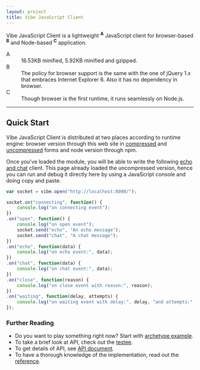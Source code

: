 ```yaml
---
layout: project
title: Vibe JavaScript Client
---
```


Vibe JavaScript Client is a lightweight <sup><strong>A</strong></sup> JavaScript client for browser-based <sup><strong>B</strong></sup> and Node-based <sup><strong>C</strong></sup> application.

<dl>
    <dt>A</dt>
    <dd>16.53KB minified, 5.92KB minified and gzipped.</dd>
    <dt>B</dt>
    <dd>The policy for browser support is the same with the one of jQuery 1.x that embraces Internet Explorer 6. Also it has no dependency in browser.</dd>
    <dt>C</dt>
    <dd>Though browser is the first runtime, it runs seamlessly on Node.js.</dd>
</dl>

---

## Quick Start
Vibe JavaScript Client is distributed at two places according to runtime engine: browser version through this web site in [compressed](/projects/vibe-javascript-client/3.0.0-Alpha1/vibe.min.js) and [uncompressed](/projects/vibe-javascript-client/3.0.0-Alpha1/vibe.js) forms and node version through npm.

Once you've loaded the module, you will be able to write the following [echo and chat](/projects/vibe-protocol/3.0.0-Alpha1/reference/#echo-and-chat) client. This page already loaded the uncompressed version, hence you can run and debug it directly here by using a JavaScript console and doing copy and paste.

```javascript
var socket = vibe.open("http://localhost:8000/");

socket.on("connecting", function() {
    console.log("on connecting event");
})
.on("open", function() {
    console.log("on open event");
    socket.send("echo", "An echo message");
    socket.send("chat", "A chat message");
})
.on("echo", function(data) {
    console.log("on echo event:", data);
})
.on("chat", function(data) {
    console.log("on chat event:", data);
})
.on("close", function(reason) {
    console.log("on close event with reason:", reason);
})
.on("waiting", function(delay, attempts) {
    console.log("on waiting event with delay:", delay, "and attempts:", attempts);
});
```

### Further Reading

* Do you want to play something right now? Start with [archetype example](https://github.com/vibe-project/vibe-examples/tree/master/archetype/vibe-javascript-client).
* To take a brief look at API, check out the [testee](https://github.com/vibe-project/vibe-javascript-client/blob/2842ab4561592217ec6c722a3b42ae803d1da156/Gruntfile.js#L92-L120).
* To get details of API, see [API document](/projects/vibe-javascript-client/3.0.0-Alpha1/api/).
* To have a thorough knowledge of the implementation, read out the [reference](/projects/vibe-javascript-client/3.0.0-Alpha1/reference/).